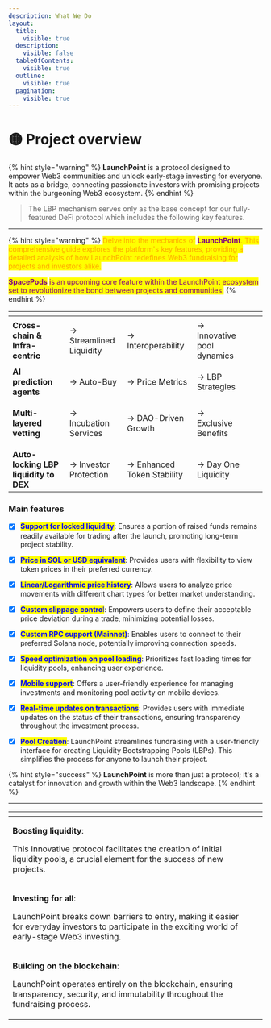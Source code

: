 ```yaml
---
description: What We Do
layout:
  title:
    visible: true
  description:
    visible: false
  tableOfContents:
    visible: true
  outline:
    visible: true
  pagination:
    visible: true
---
```


# 🟡 Project overview

{% hint style="warning" %}
**LaunchPoint** is a protocol designed to empower Web3 communities and unlock early-stage investing for everyone. It acts as a bridge, connecting passionate investors with promising projects within the burgeoning Web3 ecosystem.
{% endhint %}

> The LBP mechanism serves only as the base concept for our fully-featured DeFi protocol which includes the following key features.

***

{% hint style="warning" %}
<mark style="color:orange;">Delve into the mechanics of</mark> <mark style="color:purple;">**LaunchPoint**</mark><mark style="color:orange;">. This comprehensive guide explores the platform's key features, providing a detailed analysis of how LaunchPoint redefines Web3 fundraising for projects and investors alike.</mark>

<mark style="color:purple;">**SpacePods**</mark> <mark style="color:purple;"></mark><mark style="color:purple;">is an upcoming core feature within the LaunchPoint ecosystem set to revolutionize the bond between projects and communities.</mark>
{% endhint %}



<table data-card-size="large" data-view="cards"><thead><tr><th></th><th></th><th></th><th></th><th data-hidden data-card-cover data-type="files"></th><th data-hidden data-card-target data-type="content-ref"></th></tr></thead><tbody><tr><td><strong>Cross-chain &#x26; Infra-centric</strong></td><td><p></p><p>-> Streamlined Liquidity</p></td><td>-> Interoperability</td><td>-> Innovative pool dynamics</td><td></td><td></td></tr><tr><td><strong>AI prediction agents</strong></td><td><p></p><p>-> Auto-Buy</p></td><td>-> Price Metrics</td><td>-> LBP Strategies</td><td></td><td></td></tr><tr><td><strong>Multi-layered vetting</strong></td><td><p></p><p>-> Incubation Services</p></td><td>-> DAO-Driven Growth</td><td>-> Exclusive Benefits</td><td></td><td></td></tr><tr><td><strong>Auto-locking LBP liquidity to DEX</strong></td><td><p></p><p>-> Investor Protection</p></td><td>-> Enhanced Token Stability</td><td>-> Day One Liquidity</td><td></td><td></td></tr></tbody></table>

### Main features

* [x] <mark style="color:blue;">**Support for locked liquidity**</mark>: Ensures a portion of raised funds remains readily available for trading after the launch, promoting long-term project stability.
* [x] <mark style="color:blue;">**Price in SOL or USD equivalent**</mark>: Provides users with flexibility to view token prices in their preferred currency.
* [x] <mark style="color:blue;">**Linear/Logarithmic price history**</mark>: Allows users to analyze price movements with different chart types for better market understanding.
* [x] <mark style="color:blue;">**Custom slippage contro**</mark><mark style="color:blue;">l</mark>: Empowers users to define their acceptable price deviation during a trade, minimizing potential losses.
* [x] <mark style="color:blue;">**Custom RPC support (Mainnet)**</mark>: Enables users to connect to their preferred Solana node, potentially improving connection speeds.
* [x] <mark style="color:blue;">**Speed optimization on pool loading**</mark>: Prioritizes fast loading times for liquidity pools, enhancing user experience.
* [x] <mark style="color:blue;">**Mobile support**</mark>: Offers a user-friendly experience for managing investments and monitoring pool activity on mobile devices.
* [x] <mark style="color:blue;">**Real-time updates on transactions**</mark>: Provides users with immediate updates on the status of their transactions, ensuring transparency throughout the investment process.
* [x] <mark style="color:blue;">**Pool Creation**</mark>: LaunchPoint streamlines fundraising with a user-friendly interface for creating Liquidity Bootstrapping Pools (LBPs). This simplifies the process for anyone to launch their project.



{% hint style="success" %}
**LaunchPoint** is more than just a protocol; it's a catalyst for innovation and growth within the Web3 landscape.
{% endhint %}

***

<table data-view="cards"><thead><tr><th></th><th></th><th></th></tr></thead><tbody><tr><td><p><strong>Boosting liquidity</strong>: </p><p></p><p>This Innovative protocol facilitates the creation of initial liquidity pools, a crucial element for the success of new projects.</p></td><td></td><td></td></tr><tr><td><p><strong>Investing for all</strong>: </p><p></p><p>LaunchPoint breaks down barriers to entry, making it easier for everyday investors to participate in the exciting world of early-stage Web3 investing. </p></td><td></td><td></td></tr><tr><td><p><strong>Building on the blockchain</strong>:</p><p></p><p>LaunchPoint operates entirely on the blockchain, ensuring transparency, security, and immutability throughout the fundraising process. </p></td><td></td><td></td></tr></tbody></table>
